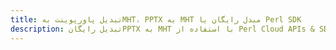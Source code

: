 ---title: تبدیل پاورپوینت بهMHT، PPTX به MHT مبدل رایگان یا Perl SDKdescription: تبدیل رایگانPPTX به MHT با استفاده از Perl Cloud APIs & SDK. همچنین اسناد Microsoft PowerPoint را در Cloud ایجاد، ویرایش و رندر کنید.---